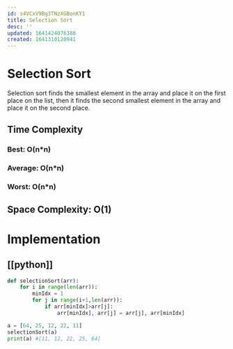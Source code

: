 ```yaml
---
id: s4VCxV9Bg3TNzXGBonKY1
title: Selection Sort
desc: ''
updated: 1641424076388
created: 1641310120941
---
```


# Selection Sort

Selection sort finds the smallest element in the array and place it on the first place on the list, then it finds the second smallest element in the array and place it on the second place.


## Time Complexity

### Best: O(n*n)

### Average: O(n*n)

### Worst: O(n*n)

## Space Complexity: O(1)

# Implementation

## [[python]]

```python
def selectionSort(arr):
    for i in range(len(arr)):
        minIdx = 1
        for j in range(i+1,len(arr)):
            if arr[minIdx]>arr[j]:
                arr[minIdx], arr[j] = arr[j], arr[minIdx]

a = [64, 25, 12, 22, 11]
selectionSort(a)
print(a) #[11, 12, 22, 25, 64]

```

